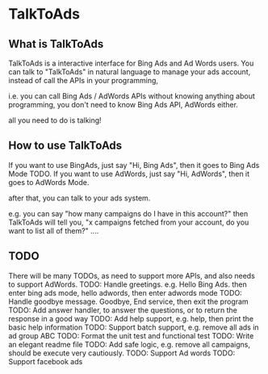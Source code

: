 # TalkToAds

## What is TalkToAds
TalkToAds is a interactive interface for Bing Ads and Ad Words users.
You can talk to "TalkToAds" in natural language to manage your ads account, instead of call the APIs in your programming,

i.e. you can call Bing Ads / AdWords APIs without knowing anything about programming, you don't need to know Bing Ads API, AdWords either.

all you need to do is talking!

## How to use TalkToAds
If you want to use BingAds, just say "Hi, Bing Ads", then it goes to Bing Ads Mode
TODO. If you want to use AdWords, just say "Hi, AdWords", then it goes to AdWords Mode.

after that, you can talk to your ads system.

e.g. you can say "how many campaigns do I have in this account?"
then TalkToAds will tell you, "x campaigns fetched from your account, do you want to list all of them?"
....


## TODO
There will be many TODOs, as need to support more APIs, and also needs to support AdWords.
TODO: Handle greetings. e.g. Hello Bing Ads. then enter bing ads mode, hello adwords, then enter adwords mode
TODO: Handle goodbye message. Goodbye, End service, then exit the program
TODO: Add answer handler, to answer the questions, or to return the response in a good way
TODO: Add help support, e.g. help, then print the basic help information
TODO: Support batch support, e.g. remove all ads in ad group ABC
TODO: Format the unit test and functional test
TODO: Write an elegant readme file
TODO: Add safe logic, e.g. remove all campaigns, should be execute very cautiously.
TODO: Support Ad words
TODO: Support facebook ads
